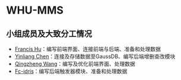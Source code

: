 # WHU-MMS

## 小组成员及大致分工情况

- [Francis Hu](https://github.com/Francis-Komizu)：编写前端界面、连接前端与后端、准备和处理数据
- [Yinliang Chen](https://github.com/cylqqqcyl)：连接及存储数据至GaussDB、编写后端增删查改模块
- [Qingzheng Wang](https://github.com/Qingzheng-Wang)：编写及优化前端界面、处理数据
- [Fc-idris](https://github.com/Fc-idris)：编写后端触发器模块、准备和处理数据

